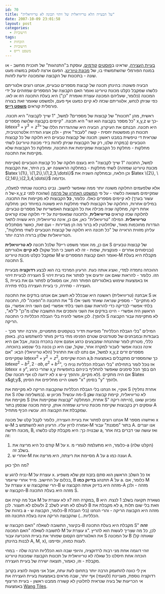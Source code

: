 ```yaml
---
id: 70
title: "על הבעייה הלא טריוויאלית של זיהוי תכונה לא טריוויאלית"
date: 2007-10-09 23:01:58
layout: post
categories: 
  - חישוביות
tags: 
  - הוכחות
  - חישוביות
  - משפט רייס
---
```

<a href="http://he.wikipedia.org/wiki/%D7%91%D7%A2%D7%99%D7%99%D7%AA_%D7%94%D7%A2%D7%A6%D7%99%D7%A8%D7%94">בעיית העצירה</a>, שראינו ב<a href="http://www.gadial.net/?p=64">פוסטים</a> <a href="http://www.gadial.net/?p=65">קודמים</a>, עוסקת ב"התנהגות" של תוכנית מחשב - או במונח הפורמלי שהשתמשתי בו, של <a href="http://he.wikipedia.org/wiki/%D7%9E%D7%9B%D7%95%D7%A0%D7%AA_%D7%98%D7%99%D7%95%D7%A8%D7%99%D7%A0%D7%92">מכונת טיורינג</a>. הפעם ארצה לעסוק במשהו מעט שונה - בתכונות של הקבוצה שהמכונה יודעת לזהות.

הבעיה פשוטה: בהינתן תכונה של קבוצת מספרים טבעיים, אנחנו רוצים אלגוריתם כלשהו שמקבל כקלט מכונת טיורינג ואומר האם הקבוצה של המספרים שמזוהים על ידי המכונה (כלומר, שעליהם המכונה עוצרת ואומרת "כן") היא בעלת התכונה הזו או לאו. כפי שניתן לנחש, אלגוריתם שכזה לא קיים כמעט אף פעם, ולמשפט שאומר זאת בצורה פורמלית קוראים <a href="http://he.wikipedia.org/wiki/%D7%9E%D7%A9%D7%A4%D7%98_%D7%A8%D7%99%D7%99%D7%A1"><strong>משפט רייס</strong></a>.

ראשית, מהן "תכונות" של קבוצות של מספרים? למשל, "1 שייך לקבוצה" היא תכונה. "כל מספר בקבוצה הוא זוגי" היא תכונה. "קיימים בקבוצה שלושה מספרים x,y,z כך ש-$latex x^3+y^3=z^3$" היא תכונה. הבנתם את העיקרון. הבעיה היא שההגדרות הללו של תכונות הן מופשטות יחסית - קשה "לעבוד" איתן - ולכן אציג הגדרה אלטרנטיבית, שנראית די טיפשית במבט ראשון: תכונה של קבוצות טבעיים היא חלוקה של כל קבוצות הטבעיים (במקרה שלנו, רק של הקבוצות שניתן לזהות בידי מכונת טיורינג) לשתי מחלקות - מחלקת כל הקבוצות שמקיימות את התכונה, ומחלקת כל הקבוצות שלא מקיימות את התכונה.
<p dir="ltr">למשל, התכונה "1 שייך לקבוצה" היא בעצם חלוקה של כל קבוצת הטבעיים (שקיימת מכונת טיורינג שמזהה) לשתי מחלקות - במחלקה הראשונה יש, בין היתר, את הקבוצות $latex \{1\}, \{1,2\},\{1,2,3,\dots\}$ וכן הלאה, ובמחלקה השניה את $latex \{2\}, \{2,14\},\{2,3,4,\dots\}$ וכדומה.</p>
אלא שלפעמים החלוקה משונה יותר ממה שאפשר לחשוב. נביט בתכונה שנתתי למעלה, של ה-x,y,z שמקיימים משוואה כלשהי - על פי <a href="http://he.wikipedia.org/wiki/%D7%94%D7%9E%D7%A9%D7%A4%D7%98_%D7%94%D7%90%D7%97%D7%A8%D7%95%D7%9F_%D7%A9%D7%9C_%D7%A4%D7%A8%D7%9E%D7%94">המשפט האחרון של פרמה</a> (שהוכח לפני עשור בערך) לא קיימים מספרים כאלו. כלומר, <strong>כל</strong> הקבוצות לא מקיימות את התכונה. במילים אחרות, החלוקה של הקבוצות לשתי מחלקות היא פשוטה במיוחד כאן: מחלקה אחת ריקה, מחלקה שניה מכילה את כל הקבוצות האפשריות של מספרים טבעיים. לחלוקה שכזו קוראים <strong>טריוויאלית</strong>, ולתכונה שמאופיינת על ידי חלוקה שכזו קוראים <strong>טריוויאלית</strong>. המילה "טריוויאלית" כאן, אם כן, אינה טריוויאלית; היא עשויה לתאר הגדרות מחוכמות מאוד, שלחלוטין לא ברור מה הן מגדירות - ועם זאת, כאשר מסתכלים עליהן מזווית הראייה של "כל תכונה היא חלוקה של קבוצות הטבעיים לשתי מחלקות", הטריוויאליות שלהן ברורה הרבה יותר.

אם כן, מה אומר משפט רייס? שלכל תכונה <strong>לא טריוויאלית</strong> S של קבוצות טבעיים (ובניסוחים אחרים - פונקציות, שפות - זה לא חשוב כי הכל שקול) <strong>לא קיים</strong> אלגוריתם שמקבל כקלט מכונת טיורינג M ואומר האם קבוצת המספרים ש-M מקבלת היא בעלת התכונה S.

ההוכחה נחמדה למדי, ואציג אותה כעת. הרעיון המרכזי בה הוא לבצע <strong>רדוקציה</strong> מבעיית העצירה לבעיית זיהוי S הזו. כלומר - להראות שאם אנו יודעים איך לפתור את בעיית זיהוי S, אז באמצעות שימוש באלגוריתם הפותר הזה, אנו מסוגלים לפתור גם את בעיית העצירה - סתירה, כי בעיית העצירה בלתי פתירה.

אבחנה (טריוויאלית) ראשונה היא שבכלל לא חשוב אם אנחנו בודקים את התכונה S או את התכונה ה"הפוכה" לה, התכונה "S לא מתקיים" - מספיק שנראה שאחד משני אלו בלתי אפשרי לבדיקה כדי להראות שגם השני בלתי אפשרי (אם השני היה אפשרי, גם הראשון היה אפשרי - היינו בודקים את השני והופכים את התשובה שלנו מ"כן" ל"לא", ולהפך). לכן אפשר להניח בלי הגבלת הכלליות כי התכונה S לא מתקיימת עבור הקבוצה הריקה.

המילים "בלי הגבלת הכלליות" מופיעות תדיר בטקסטים מתמטיים, והרבה יותר מכך - בעבודות ובמבחנים של סטודנטים שטרם הפנימו מתי בדיוק מותר להשתמש בהן. באופן כללי, מטרתן לומר שההנחה שמבצעים כרגע אמנם אינה בהכרח נכונה, אבל אם היא אינה נכונה אפשר לעבור למקרה אחר, שקול, שבו היא כן נכונה בלי שנפגע בהוכחה. למשל, אם נתנו לנו את התרגיל (הלא טריוויאלי) הבא: "אם x,y,z מספרים זרים שמקיימים $latex x^2+y^2=z^2$, הוכח שקיימים a,b כך שהמספרים מתקבלים באמצעות $latex a^2-b^2,2\cdot ab,a^2+b^2$", אז נוכל לומר בתחילתו "בלי הגבלת הכלליות נניח כי $latex x\le y$", שהרי כרגע x,y הם בסך הכל סימנים שאפשר להחליף ביניהם בחופשיות (לא ידועה לנו אף תכונה של x ש-y לא מקיים, וההפך). אם היה מתקיים $latex x&gt;y$, פשוט היינו מחליפים את הסימן "x" בסימן "y" ולהפך.

אוקיי, אז הנחנו בלי הגבלת הכלליות שהקבוצה הריקה לא מקיימת את S (אחרת נחליף את S במשלימה שלה). מה עכשיו? מכיוון ש-S לא טריוויאלית, קיימת קבוצה ש<strong>כן</strong> מקיימת את S (אחרת, המחלקה "קבוצות שמקיימות את S" הייתה ריקה), ומכיוון שאנו עוסקים רק בקבוצות שקיימת מכונת טיורינג שמזהה אותן, קיימת מכונה שנסמן בתור A שמקבלת את הקבוצה הזו. עכשיו הכיף מתחיל.

אנחנו רוצים לפתור את בעיית העצירה, כלומר לקבל קלט של מכונה M ואיזשהו מספר x ש-M אמורה לרוץ עליו. הרעיון הוא להשתמש ב-M בתור "מסננת" עבור A. אנו יוצרים מכונה חדשה, B, שבנויה כך: היא מקבלת קלט כלשהו a, ואז עושה שני דברים בזה אחר זה:
<ol>
	<li>קודם כל היא מריצה את M על x. כלומר, היא מתעלמת לגמרי מ-a (הקלט שלה) בשלב זה.</li>
	<li>אחרי ש-M מסיימת את ריצתה, היא מריצה את A על a ועונה כמו A.</li>
</ol>
מה הלך כאן?

נניח לרגע ש-M עוצרת על x. אז כל השלב הראשון הוא סתם בזבוז זמן שלא משפיע בכלום על החישוב. מייד אחרי שייגמר, B תתנהג <strong>בדיוק כמו </strong>A על a. כלומר, אם M עוצרת על x הרי שהקבוצה ש-B מזהה היא בדיוק אותה הקבוצה ש-A מזהה - ולכן הקבוצה ש-B מזהה היא בעלת התכונה S.

אבל מה קורה אם M לא עוצרת על x? במקרה הזה, B נשארת תקועה בשלב 1 לנצח. היא לעולם לא תגיע לשלב 2 ולעולם לא תעצור. לכן B לא מקבלת את a, וזאת בלי שום תלות בזהות של a - כלומר, הקבוצה ש-B מזהה היא הקבוצה הריקה - והרי הנחנו (בלי הגבלת הכלליות...) שהקבוצה הריקה אינה בעלת התכונה הזו.

בקיצור, התשובה לשאלה "האם הקבוצה ש-B מקבלת היא בעלת התכונה S" <strong>זהה</strong> לתשובה לשאלה "האם המכונה M עוצרת על x". לכן, כל מה שצריך לעשות הוא להריץ את האלגוריתם הקסום שפותר את בעיית ההכרעה עבור S על המכונה B (שאותה קל לבנות בהינתן A, M, x), לענות כמוהו, וסיימנו.

זוהי דוגמה אחת מני רבות לרדוקציה, והיופי שבה הוא הכלליות הרבה שלה - במחי הוכחה אחת חיסלנו כל שאלה לא טריוויאלית על תכונות הקבוצה שמכונת טיורינג מקבלת - וזו, כאמור, תוצאה ישירה של בעיית העצירה.

אין לי כוונה להתעמק הרבה יותר בתחום לעת עתה, אבל אני מקווה להציג בקרוב רדוקציה נוספת, מעניינת (לטעמי) אף יותר, שבה מראים באמצעות בעיית העצירה את אי הכריעות של בעיה שנראית לחלוטין לא קשורה ממבט ראשון - בעיית הריצוף באמצעות <a href="http://en.wikipedia.org/wiki/Wang_tile">Wang Tiles</a>.
